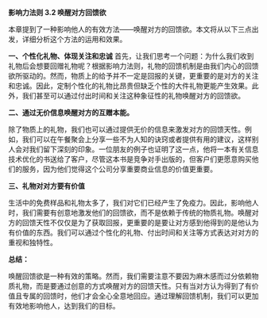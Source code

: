 **影响力法则 3.2 唤醒对方回馈欲**

本章提到了一种影响他人的有效方法——唤醒对方的回馈欲。本文将从以下三点出发，详细分析这个方法的运用和效果。

**一、个性化礼物、体现关注和忠诚**
首先，让我们思考一个问题：为什么我们收到礼物后会想要回赠礼物呢？根据影响力法则，礼物的回馈机制是由我们内心的回馈欲所驱动的。然而，物质上的给予并不一定是回报的关键，更重要的是对方的关注和忠诚。因此，定制个性化的礼物比昂贵但缺乏个性的大件礼物更能产生效果。此外，我们甚至可以通过付出时间和关注这种象征性的礼物唤醒对方的回馈欲。

**二、通过无价信息唤醒对方的互赠本能。**

除了物质上的礼物，我们也可以通过提供无价的信息来激发对方的回馈天性。例如，我们可以在午餐聚会上分享一些不为人知的诀窍或者提供有用的建议，这样别人会对我们留下深刻的印象。一位朋友的例子也证明了这一点，他将一本有关信息技术优化的书送给了客户，尽管这本书是竞争对手出版的，但客户们更愿意购买他们的服务，因为他们觉得这个公司分享重要商业信息的价值更重要。

**三、礼物对对方要有价值**

生活中的免费样品和礼物太多了，我们对它们已经产生了免疫力。因此，影响他人时，我们需要有创意地激发他们的回馈欲，而不是依赖于传统的物质礼物。唤醒对方的回馈天性不仅仅是为了获取回报，更重要的是要让对方感到他得到的是他认为有价值的东西。我们可以通过个性化的礼物、付出时间和关注等方式表达对对方的重视和独特性。

**总结：**

唤醒回馈欲是一种有效的策略。然而，我们需要注意不要因为麻木感而过分依赖物质礼物，而是要通过创意的方式唤醒对方的回馈天性。只有当对方认为得到了有价值且专属的回馈时，他们才会全心全意地回应。通过理解回馈机制，我们可以更加有效地影响他人，达到我们的目标。